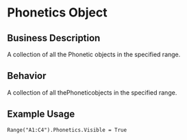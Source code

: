 # Phonetics Object

## Business Description
A collection of all the Phonetic objects in the specified range.

## Behavior
A collection of all thePhoneticobjects in the specified range.

## Example Usage
```vba
Range("A1:C4").Phonetics.Visible = True
```
